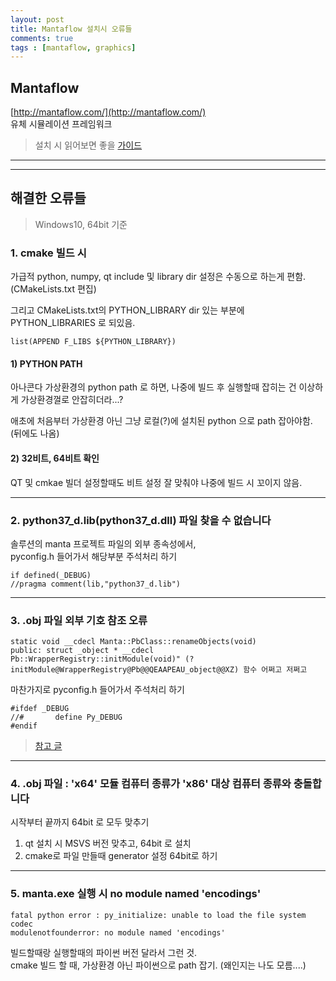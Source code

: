 ```yaml
---
layout: post
title: Mantaflow 설치시 오류들
comments: true
tags : [mantaflow, graphics]
---
```


## Mantaflow

[http://mantaflow.com/](http://mantaflow.com/)  
유체 시뮬레이션 프레임워크  
> 설치 시 읽어보면 좋을 [가이드](http://www.programmersought.com/article/4597155267/)  
  
---  
---
  
## 해결한 오류들

> Windows10, 64bit 기준

### 1. cmake 빌드 시

가급적  python, numpy, qt include 및 library dir 설정은 수동으로 하는게 편함. (CMakeLists.txt 편집)  
  
그리고 CMakeLists.txt의 PYTHON_LIBRARY dir 있는 부분에 PYTHON_LIBRARIES 로 되있음.

```
list(APPEND F_LIBS ${PYTHON_LIBRARY})
```
  
#### 1) PYTHON PATH

아나콘다 가상환경의 python path 로 하면, 나중에 빌드 후 실행할때 잡히는 건 이상하게 가상환경껄로 안잡히더라...?  

애초에 처음부터 가상환경 아닌 그냥 로컬(?)에 설치된 python 으로 path 잡아야함.
(뒤에도 나옴)
  
#### 2) 32비트, 64비트 확인

QT 및 cmkae 빌더 설정할때도 비트 설정 잘 맞춰야 나중에 빌드 시 꼬이지 않음.  
  
---  

### 2. python37_d.lib(python37_d.dll) 파일 찾을 수 없습니다

솔루션의 manta 프로젝트 파일의 외부 종속성에서,  
pyconfig.h 들어가서 해당부분 주석처리 하기

```
if defined(_DEBUG)  
//pragma comment(lib,"python37_d.lib")
```

---  

### 3. .obj 파일 외부 기호 참조 오류

```
static void __cdecl Manta::PbClass::renameObjects(void)
public: struct _object * __cdecl Pb::WrapperRegistry::initModule(void)" (?initModule@WrapperRegistry@Pb@@QEAAPEAU_object@@XZ) 함수 어쩌고 저쩌고
```

마찬가지로 pyconfig.h 들어가서 주석처리 하기

```
#ifdef _DEBUG
//#       define Py_DEBUG  
#endif
```

> [참고 글](https://codeday.me/ko/qa/20190827/1370305.html)
  
---

### 4. .obj 파일 : 'x64' 모듈 컴퓨터 종류가 'x86' 대상 컴퓨터 종류와 충돌합니다

시작부터 끝까지 64bit 로 모두 맞추기

1) qt 설치 시 MSVS 버전 맞추고, 64bit 로 설치
2) cmake로 파일 만들때 generator 설정 64bit로 하기
  
---

### 5. manta.exe 실행 시 no module named 'encodings'

```
fatal python error : py_initialize: unable to load the file system codec
modulenotfounderror: no module named 'encodings'
```

빌드할때랑 실행할때의 파이썬 버전 달라서 그런 것.  
cmake 빌드 할 때, 가상환경 아닌 파이썬으로 path 잡기.
(왜인지는 나도 모름....)

